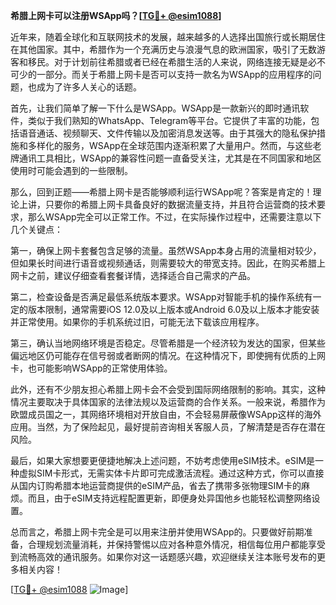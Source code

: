 **希腊上网卡可以注册WSApp吗？[[TG💪+ @esim1088](https://t.me/s/esim1088)]**

近年来，随着全球化和互联网技术的发展，越来越多的人选择出国旅行或长期居住在其他国家。其中，希腊作为一个充满历史与浪漫气息的欧洲国家，吸引了无数游客和移民。对于计划前往希腊或者已经在希腊生活的人来说，网络连接无疑是必不可少的一部分。而关于希腊上网卡是否可以支持一款名为WSApp的应用程序的问题，也成为了许多人关心的话题。

首先，让我们简单了解一下什么是WSApp。WSApp是一款新兴的即时通讯软件，类似于我们熟知的WhatsApp、Telegram等平台。它提供了丰富的功能，包括语音通话、视频聊天、文件传输以及加密消息发送等。由于其强大的隐私保护措施和多样化的服务，WSApp在全球范围内逐渐积累了大量用户。然而，与这些老牌通讯工具相比，WSApp的兼容性问题一直备受关注，尤其是在不同国家和地区使用时可能会遇到的一些限制。

那么，回到正题——希腊上网卡是否能够顺利运行WSApp呢？答案是肯定的！理论上讲，只要你的希腊上网卡具备良好的数据流量支持，并且符合运营商的技术要求，那么WSApp完全可以正常工作。不过，在实际操作过程中，还需要注意以下几个关键点：

第一，确保上网卡套餐包含足够的流量。虽然WSApp本身占用的流量相对较少，但如果长时间进行语音或视频通话，则需要较大的带宽支持。因此，在购买希腊上网卡之前，建议仔细查看套餐详情，选择适合自己需求的产品。

第二，检查设备是否满足最低系统版本要求。WSApp对智能手机的操作系统有一定的版本限制，通常需要iOS 12.0及以上版本或Android 6.0及以上版本才能安装并正常使用。如果你的手机系统过旧，可能无法下载该应用程序。

第三，确认当地网络环境是否稳定。尽管希腊是一个经济较为发达的国家，但某些偏远地区仍可能存在信号弱或者断网的情况。在这种情况下，即使拥有优质的上网卡，也可能影响WSApp的正常使用体验。

此外，还有不少朋友担心希腊上网卡会不会受到国际网络限制的影响。其实，这种情况主要取决于具体国家的法律法规以及运营商的合作关系。一般来说，希腊作为欧盟成员国之一，其网络环境相对开放自由，不会轻易屏蔽像WSApp这样的海外应用。当然，为了保险起见，最好提前咨询相关客服人员，了解清楚是否存在潜在风险。

最后，如果大家想要更便捷地解决上述问题，不妨考虑使用eSIM技术。eSIM是一种虚拟SIM卡形式，无需实体卡片即可完成激活流程。通过这种方式，你可以直接从国内订购希腊本地运营商提供的eSIM产品，省去了携带多张物理SIM卡的麻烦。而且，由于eSIM支持远程配置更新，即便身处异国他乡也能轻松调整网络设置。

总而言之，希腊上网卡完全是可以用来注册并使用WSApp的。只要做好前期准备，合理规划流量消耗，并保持警惕以应对各种意外情况，相信每位用户都能享受到流畅高效的通讯服务。如果你对这一话题感兴趣，欢迎继续关注本账号发布的更多相关内容！

[[TG💪+ @esim1088](https://t.me/s/esim1088) ![Image](https://i.postimg.cc/4NQfJmqS/Snipaste-2025-05-13-00-14-12.png)]